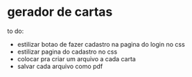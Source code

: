 # gerador de cartas
 
to do:
- estilizar botao de fazer cadastro na pagina do login no css
- estilizar pagina do cadastro no css
- colocar pra criar um arquivo a cada carta
- salvar cada arquivo como pdf
